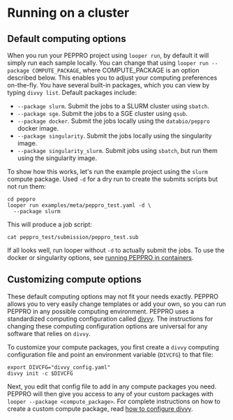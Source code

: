 # Running on a cluster

## Default computing options

When you run your PEPPRO project using `looper run`, by default it will simply run each sample locally. You can change that using `looper run --package COMPUTE_PACKAGE`, where COMPUTE_PACKAGE is an option described below. This enables you to adjust your computing preferences on-the-fly. You have several built-in packages, which you can view by typing `divvy list`. Default packages include:

- `--package slurm`. Submit the jobs to a SLURM cluster using `sbatch`.
- `--package sge`. Submit the jobs to a SGE cluster using `qsub`.
- `--package docker`. Submit the jobs locally using the `databio/peppro` docker image.
- `--package singularity`. Submit the jobs locally using the singularity image.
- `--package singularity_slurm`. Submit jobs using `sbatch`, but run them using the singularity image.

To show how this works, let's run the example project using the `slurm` compute package. Used `-d` for a dry run to create the submits scripts but not run them:

```console
cd peppro
looper run examples/meta/peppro_test.yaml -d \
  --package slurm
```

This will produce a job script:

```console
cat peppro_test/submission/peppro_test.sub
```

If all looks well, run looper without `-d` to actually submit the jobs. To use the docker or singularity options, see [running PEPPRO in containers](container.md). 

## Customizing compute options

These default computing options may not fit your needs exactly. PEPPRO allows you to very easily change templates or add your own, so you can run PEPPRO in any possible computing environment. PEPPRO uses a standardized computing configuration called [divvy](https://divvy.databio.org). The instructions for changing these computing configuration options are universal for any software that relies on `divvy`. 

To customize your compute packages, you first create a `divvy` computing configuration file and point an environment variable (`DIVCFG`) to that file:

```console
export DIVCFG="divvy_config.yaml"
divvy init -c $DIVCFG
```

Next, you edit that config file to add in any compute packages you need. PEPPRO will then give you  access to any of your custom packages with `looper --package <compute_package>`. For complete instructions on how to create a custom compute package, read [how to configure divvy](https://divvy.databio.org/en/latest/configuration/). 
